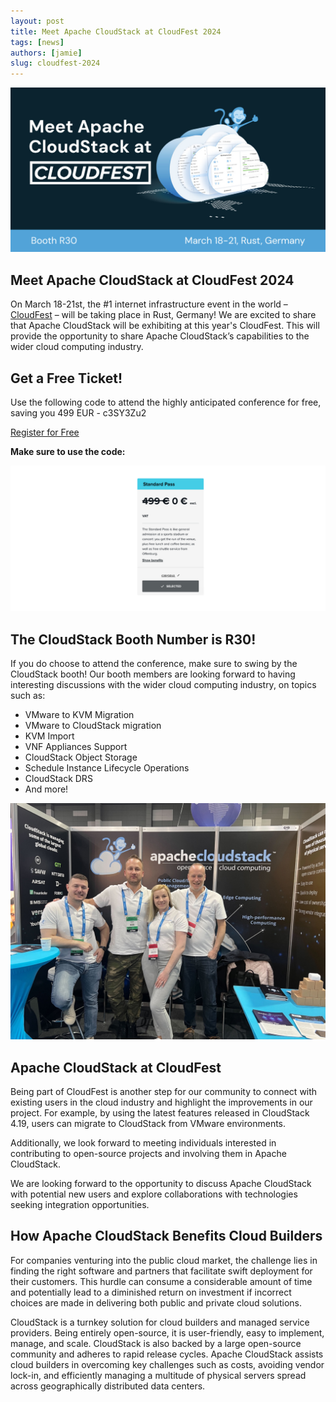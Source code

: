 ```yaml
---
layout: post
title: Meet Apache CloudStack at CloudFest 2024
tags: [news]
authors: [jamie]
slug: cloudfest-2024
---
```


![](header.png "Blog Header Image")

<h2>Meet Apache CloudStack at CloudFest 2024</h2>

On March 18-21st, the #1 internet infrastructure event in the world –
[CloudFest](https://www.cloudfest.com/) – will be taking place in
Rust, Germany! We are excited to share that Apache CloudStack will be
exhibiting at this year's CloudFest. This will provide the opportunity
to share Apache CloudStack’s capabilities to the wider cloud computing
industry.

<!-- truncate -->

## Get a Free Ticket!

Use the following code to attend the highly anticipated conference for
free, saving you 499 EUR - c3SY3Zu2

<div class="col col-3 col-lg text-center">
<a class="button button--primary"
href="https://registration.cloudfest.com/registration" target="_blank">Register for Free</a>
</div>

**Make sure to use the code:**

![](tickets.png "the cloudstack team")
 
## The CloudStack Booth Number is R30!

If you do choose to attend the conference, make sure to swing by the
CloudStack booth! Our booth members are looking forward to having
interesting discussions with the wider cloud computing industry, on
topics such as:

- VMware to KVM Migration
- VMware to CloudStack migration
- KVM Import
- VNF Appliances Support
- CloudStack Object Storage
- Schedule Instance Lifecycle Operations
- CloudStack DRS
- And more!

![](team.png "the cloudstack team")

## Apache CloudStack at CloudFest

Being part of CloudFest is another step for our community to connect
with existing users in the cloud industry and highlight the
improvements in our project. For example, by using the latest features
released in CloudStack 4.19, users can migrate to CloudStack from
VMware environments.

Additionally, we look forward to meeting individuals interested in
contributing to open-source projects and involving them in Apache
CloudStack.

We are looking forward to the opportunity to discuss Apache CloudStack
with potential new users and explore collaborations with technologies
seeking integration opportunities.


## How Apache CloudStack Benefits Cloud Builders

For companies venturing into the public cloud market, the challenge
lies in finding the right software and partners that facilitate swift
deployment for their customers. This hurdle can consume a considerable
amount of time and potentially lead to a diminished return on
investment if incorrect choices are made in delivering both public and
private cloud solutions.

CloudStack is a turnkey solution for cloud builders and managed
service providers. Being entirely open-source, it is user-friendly,
easy to implement, manage, and scale. CloudStack is also backed by a
large open-source community and adheres to rapid release
cycles. Apache CloudStack assists cloud builders in overcoming key
challenges such as costs, avoiding vendor lock-in, and efficiently
managing a multitude of physical servers spread across geographically
distributed data centers.
